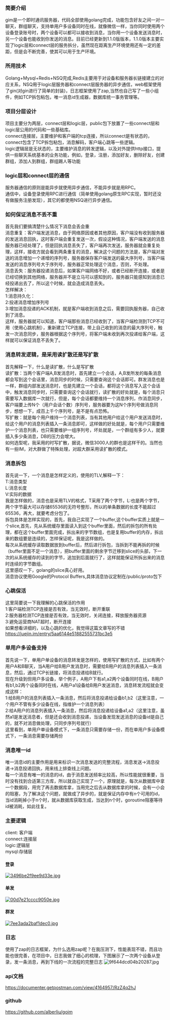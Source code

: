 ### 简要介绍
gim是一个即时通讯服务器，代码全部使用golang完成，功能包含好友之间一对一聊天，群组聊天，支持单用户多设备同时在线，就像微信一样，当你同时使用两个设备登录账号时，两个设备可以都可以接收到消息，当你用一个设备发送消息时，另一个设备也能收到你发送的消息。目前已经更新到1.1.0版版本，1.1.0版本主要实现了logic层和connect层的服务拆分，虽然现在距离生产环境使用还有一定的差距，但是会不断完善，使其可以用于生产环境。
### 所用技术
Golang+Mysql+Redis+NSQ完成,Redis主要用于对设备和服务器长链接建立的对应关系，NSQ用于logic层服务器和connect层服务器的异步通信，web框架使用了gin(对gin进行了简单的封装)，日志框架使用了zap,当然也自己写了一些小组件，例如TCP拆包粘包，唯一消息id生成器，数据库统一事务管理等。
### 项目分层设计
项目主要分为两层，connect层和logic层，public包下放置了一些connect层和logic层公用的代码和一些基础库。  
connect连接层，主要维护和客户端的tcp连接，所以connect是有状态的，connect包含了TCP拆包粘包，消息解码，客户端心跳等一些逻辑。    
logic逻辑层是无状态的，主要维护消息的转发逻辑，以及对外提供http接口，提供一些聊天系统基本的业务功能，例如，登录，注册，添加好友，删除好友，创建群组，添加人到群组，群组踢人等功能
### logic层和connect层的通信
服务器通信的原则是能异步就使用异步通信，不能异步就是用RPC。  
通信中，设备登录使用RPC进行通信（简单使用golang原生RPC实现，暂时还没有做服务注册发现），其它的都使用NSQ进行异步通信。 
### 如何保证消息不丢不重
首先我们要搞清楚什么情况下消息会丢会重  
消息重复：客户端发送消息，由于网络原因或者其他原因，客户端没有收到服务器的发送消息回执，这时客户端会重复发送一次，假设这种情况，客户端发送的消息服务器已经处理了，但是回执消息丢失了，客户端再次发送，服务器就会重复处理，这样，接收方就会看到两条重复的消息，解决这个问题的方法是，客户端对发送的消息增加一个递增的序列号，服务器保存客户端发送的最大序列号，当客户端发送的消息序列号大于序列号，服务器正常处理这个消息，否则，不处理。  
消息丢失：服务器投递消息后，如果客户端网络不好，或者已经断开连接，或者是已经切换到其他网络，服务器并不是立马可以感知到的，服务器只能感知到消息已经投递出去了，所以这个时候，就会造成消息丢失。  
怎样解决：  
1:消息持久化：  
2:投递消息增加序列号  
3:增加消息投递的ACK机制，就是客户端收到消息之后，需要回执服务器，自己收到了消息。  
这样，服务器就可以知道，客户端那些消息已经收到了，当客户端检测到TCP不可用（使用心跳机制），重新建立TCP连接，带上自己收到的消息的最大序列号，触发一次消息同步，服务器根据这个序列号，将客户端未收到再次投递给客户端，这样就可以保证消息不丢失了。  
### 消息转发逻辑，是采用读扩散还是写扩散
首先解释一下，什么是读扩散，什么是写扩散  
读扩散：当两个客户端A,B发消息时，首先建立一个会话，A,B发所发的每条消息都会写到这个会话里，消息同步的时候，只需要查询这个会话即可。群发消息也是一样，群组内部发送消息时，也是先建立一个会话，都将这个消息写入这个会话中，触发消息同步时，只需要查询这个会话就行，读扩散的好处就是，每个消息只需要写入数据库一次就行，但是，每个会话都要维持一个消息序列，作消息同步，客户端要上传N个（用户会话个数）序列号，服务器要为这N个序列号做消息同步，想想一下，成百上千个序列号，是不是有点恐怖。  
写扩散：就是每个用户维持一个消息列表，当有其他用户给这个用户发送消息时，给这个用户的消息列表插入一条消息即可，这样做的好处就是，每个用户只需要维护一个消息列表，也只需要维护一组序列号，坏处就是，一个群组有多少人，就要插入多少条消息，DB的压力会增大。  
如何选型呢，我采用的时写扩散，据说，微信3000人的群也是这样干的。当然也有一些IM，对大群做了特殊处理，对超大群采用读扩散的模式。
### 消息拆包
首先说一下，一个消息是怎样定义的，使用的TLV,解释一下：  
T:消息类型  
L:消息长度  
V:实际的数据  
我是怎样做的，消息也是采用TLV的格式，T采用了两个字节，L:也是两个字节，两个字节最大可以存储65536的无符号整形，所以的单条数据的长度不能超过65536，再大，就要考虑分包了。  
拆包具体是怎样实现的，首先，我自己实现了一个buffer,这个buffer实质上就是一个slice,首先，先从系统缓存里面读入到这个buffer里面，然后的拆包的所有处理，都在这个buffer里面完成，拆出来的字节数组，也是复用buffer的内存，拆出来的数组要是连续的，怎样保证呢，我是这样做的。  
每次从系统缓存读取数据放到buffer后，然后进行拆包，当拆到不能再拆的时候（buffer里面不足一个消息），把buffer里面的剩余字节迁移到slice的头部，下一次的从系统缓存的读到的字节，追加到后面就行了，这样就能保证所拆出来的消息时连续的字节数组。  
这里感叹一下，golang的slice真心好用。  
消息协议使用Google的Protocol   Buffers,具体消息协议定制在/public/proto包下
### 心跳保活
这里简要说一下我理解的心跳保活的作用  
1:客户端检测TCP连接是否有效，当无效时，断开重联  
2:服务器检测TCP连接是否有效，当无效时，关闭连接，释放服务器资源  
3:避免运营商NAT超时，断开连接  
如果想看详细的，以及心跳的优化，我觉得这篇文章写的不错  
https://juejin.im/entry/5aa6144e51882555731bc3e5
### 单用户多设备支持
首先说一下，单用户单设备的消息转发是怎样的，使用写扩散的方式，比如有两个用户A和B聊天，当A用户给B用户发消息时，需要给B用户的消息列表插入一条消息，然后，通过TCP长链接，将消息投递给B就行。  
现在升级到但用户多设备，举个例子，A用户下有a1,a2两个设备同时在线，B用户有b1,b2两个设备同时在线，A用户a1设备给B用户发送消息，消息转发流程就会变成这样：  
1:给B用户的消息列表插入一条消息，然后将消息投递给设备b1,b2（这里注意，一个用户不管有多少设备在线，指维护一个消息列表）  
2:给A用户的消息列表插入一条消息，然后将消息投递给设备a1,a2（这里注意，虽然a1是发送消息者，但是还会收到消息投递，当设备发现发送消息的设备id是自己的，就不对消息做处理，只同步序列号就行）  
这里看到，单用户单设备模式下，一条消息只需要存储一份，而在单用户多设备模式下，一条消息需要存储两份

### 消息唯一id
唯一消息id的主要作用是用来标识一次消息发送的完整流程，消息发送->消息投递->消息投递回执，用来线上排查线上问题。  
每一个消息有唯一的消息的id，由于消息发送频率比较高，所以性能就很重要，当时没有找到合适第三方库，所以就自己实现了一个，原理就是，每次从数据库中拿一个数据段，用完了再去数据库拿，当用完之后去从数据库拿的时候，会有一小会的阻塞，为了解决这个问题，就做成了异步的，就是保证内存中有n个可用的id，当id消耗掉小于n个时，就从数据库获取生成，当达到n个时，goroutine阻塞等待id被消耗，如此往复。

### 主要逻辑
client: 客户端  
connect:连接层  
logic:逻辑层  
mysql:存储层  

#### 登录
[![3496be2f9ee9d33e.jpg](http://www.wailian.work/images/2018/11/12/3496be2f9ee9d33e.jpg)](http://www.wailian.work/image/BVGV24)

#### 单发
[![00d7e21cccc9050e.jpg](http://www.wailian.work/images/2018/11/12/00d7e21cccc9050e.jpg)](http://www.wailian.work/image/BVGZkp)
#### 群发
[![7ee3ada2baf1dec0.jpg](http://www.wailian.work/images/2018/11/12/7ee3ada2baf1dec0.jpg)](http://www.wailian.work/image/BVGtLc)
### 日志
使用了zap的日志框架，为什么选用zap呢？在我压测下，性能表现不错，而且功能也很完善，在项目中，日志我做了细心的梳理，下图展示了一次两个设备从登录，发一条消息，再到下线的一次流程的完整日志
![9f644dcd04b20287.jpg](http://www.wailian.work/images/2018/11/12/9f644dcd04b20287.jpg)
### api文档
https://documenter.getpostman.com/view/4164957/RzZ4q2hJ
### github
https://github.com/alberliu/goim
